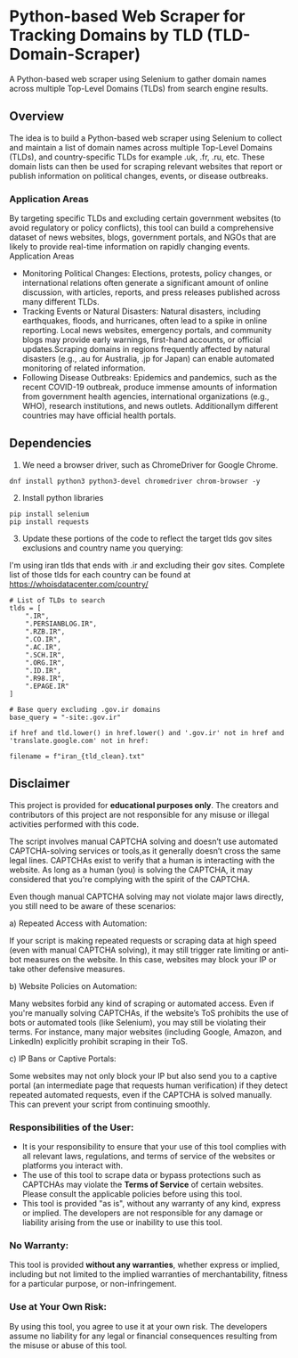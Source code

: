 # Python-based Web Scraper for Tracking Domains by TLD (TLD-Domain-Scraper)
A Python-based web scraper using Selenium to gather domain names across multiple Top-Level Domains (TLDs) from search engine results.

## Overview
The idea is to build a Python-based web scraper using Selenium to collect and maintain a list of domain names across multiple Top-Level Domains (TLDs), and country-specific TLDs for example .uk, .fr, .ru, etc. These domain lists can then be used for scraping relevant websites that report or publish information on political changes, events, or disease outbreaks.

### Application Areas

By targeting specific TLDs and excluding certain government websites (to avoid regulatory or policy conflicts), this tool can build a comprehensive dataset of news websites, blogs, government portals, and NGOs that are likely to provide real-time information on rapidly changing events.
Application Areas

- Monitoring Political Changes:
Elections, protests, policy changes, or international relations often generate a significant amount of online discussion, with articles, reports, and press releases published across many different TLDs.
- Tracking Events or Natural Disasters:
Natural disasters, including earthquakes, floods, and hurricanes, often lead to a spike in online reporting. Local news websites, emergency portals, and community blogs may provide early warnings, first-hand accounts, or official updates.Scraping domains in regions frequently affected by natural disasters (e.g., .au for Australia, .jp for Japan) can enable automated monitoring of related information.
- Following Disease Outbreaks:
Epidemics and pandemics, such as the recent COVID-19 outbreak, produce immense amounts of information from government health agencies, international organizations (e.g., WHO), research institutions, and news outlets. Additionallym different countries may have official health portals.


## Dependencies


1. We need a browser driver, such as ChromeDriver for Google Chrome.

```
dnf install python3 python3-devel chromedriver chrom-browser -y
```


2. Install python libraries

```
pip install selenium
pip install requests
```

3. Update these portions of the code to reflect the target tlds  gov sites exclusions and country name you querying: 

I'm using iran tlds that ends with .ir and excluding their gov sites. Complete list of those tlds for each country can be found at https://whoisdatacenter.com/country/ 

```
# List of TLDs to search
tlds = [
    ".IR",
    ".PERSIANBLOG.IR",
    ".RZB.IR",
    ".CO.IR",
    ".AC.IR",
    ".SCH.IR",
    ".ORG.IR",
    ".ID.IR",
    ".R98.IR",
    ".EPAGE.IR"
]

# Base query excluding .gov.ir domains
base_query = "-site:.gov.ir"

```


```
if href and tld.lower() in href.lower() and '.gov.ir' not in href and 'translate.google.com' not in href:

```



```
filename = f"iran_{tld_clean}.txt"

```


## Disclaimer

This project is provided for **educational purposes only**. The creators and contributors of this project are not responsible for any misuse or illegal activities performed with this code.

The script involves manual CAPTCHA solving and doesn’t use automated CAPTCHA-solving services or tools,as it generally doesn’t cross the same legal lines. CAPTCHAs exist to verify that a human is interacting with the website. As long as a human (you) is solving the CAPTCHA, it may considered that you're complying with the spirit of the CAPTCHA. 

Even though manual CAPTCHA solving may not violate major laws directly, you still need to be aware of these scenarios:

a) Repeated Access with Automation:

If your script is making repeated requests or scraping data at high speed (even with manual CAPTCHA solving), it may still trigger rate limiting or anti-bot measures on the website. In this case, websites may block your IP or take other defensive measures.

b) Website Policies on Automation:

Many websites forbid any kind of scraping or automated access. Even if you're manually solving CAPTCHAs, if the website’s ToS prohibits the use of bots or automated tools (like Selenium), you may still be violating their terms. For instance, many major websites (including Google, Amazon, and LinkedIn) explicitly prohibit scraping in their ToS.

c) IP Bans or Captive Portals:

Some websites may not only block your IP but also send you to a captive portal (an intermediate page that requests human verification) if they detect repeated automated requests, even if the CAPTCHA is solved manually. This can prevent your script from continuing smoothly.



### Responsibilities of the User:
- It is your responsibility to ensure that your use of this tool complies with all relevant laws, regulations, and terms of service of the websites or platforms you interact with.
- The use of this tool to scrape data or bypass protections such as CAPTCHAs may violate the **Terms of Service** of certain websites. Please consult the applicable policies before using this tool.
- This tool is provided "as is", without any warranty of any kind, express or implied. The developers are not responsible for any damage or liability arising from the use or inability to use this tool.

### No Warranty:
This tool is provided **without any warranties**, whether express or implied, including but not limited to the implied warranties of merchantability, fitness for a particular purpose, or non-infringement.

### Use at Your Own Risk:
By using this tool, you agree to use it at your own risk. The developers assume no liability for any legal or financial consequences resulting from the misuse or abuse of this tool.

